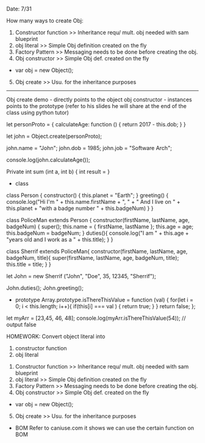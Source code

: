 Date: 7/31

How many ways to create Obj:
1. Constructor function  >> Inheritance requ/ mult. obj needed with sam blueprint
2. obj literal >> Simple Obj definition created on the fly
3. Factory Pattern >> Messaging needs to be done before creating the obj.
4. Obj constructor >> Simple Obj def. created on the fly
  - var obj = new Object();
5. Obj create >> Usu. for the inheritance purposes

---
Obj create demo - directly points to the object
obj constructor - instances points to the prototype
(refer to his slides he will share at the end of the class using python tutor)

let personProto = {
    calculateAge: function () {
        return 2017 - this.dob;
    }
}

let john = Object.create(personProto);

john.name = "John";
john.dob = 1985;
john.job = "Software Arch";

console.log(john.calculateAge());


Private int sum (int a, int b) {
  int result = 
}

- class 

class Person {
    constructor() {
        this.planet = "Earth";
    }
    greeting() {
        console.log("Hi I\'m " + this.name.firstName + ", " + " And I live on " + this.planet + "with a badge number " +
        this.badgeNum)
    }
}

class PoliceMan extends Person {
    constructor(firstName, lastName, age, badgeNum) {
        super();
        this.name = {
            firstName,
            lastName
        };
        this.age = age;
        this.badgeNum = badgeNum;
    }
    duties(){
        console.log("I am " + this.age + "years old and I work as a " + this.title);
    }
}

class Sherrif extends PoliceMan{
    constructor(firstName, lastName, age, badgeNum, title){
        super(firstName, lastName, age, badgeNum, title);
        this.title = title;
    }
}

let John = new Sherrif ("John", "Doe", 35, 12345, "Sherrif");

John.duties();
John.greeting();


- prototype
Array.prototype.isThereThisValue = function (val) {
    for(let i = 0; i < this.length; i++){
        if(this[i] === val ) {
            return true;
        }
    }
        return false;
};

let myArr = [23,45, 46, 48];
console.log(myArr.isThereThisValue(54)); // output false

HOMEWORK:
Convert object literal
into 
1) constructor function
2) obj literal
1. Constructor function  >> Inheritance requ/ mult. obj needed with sam blueprint
2. obj literal >> Simple Obj definition created on the fly
3. Factory Pattern >> Messaging needs to be done before creating the obj.
4. Obj constructor >> Simple Obj def. created on the fly
  - var obj = new Object();
5. Obj create >> Usu. for the inheritance purposes


- BOM
Refer to caniuse.com
it shows we can use the certain function on BOM